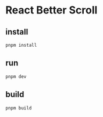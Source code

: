 # React Better Scroll 

## install
```
pnpm install
```

## run
```
pnpm dev
```

## build
```
pnpm build
```